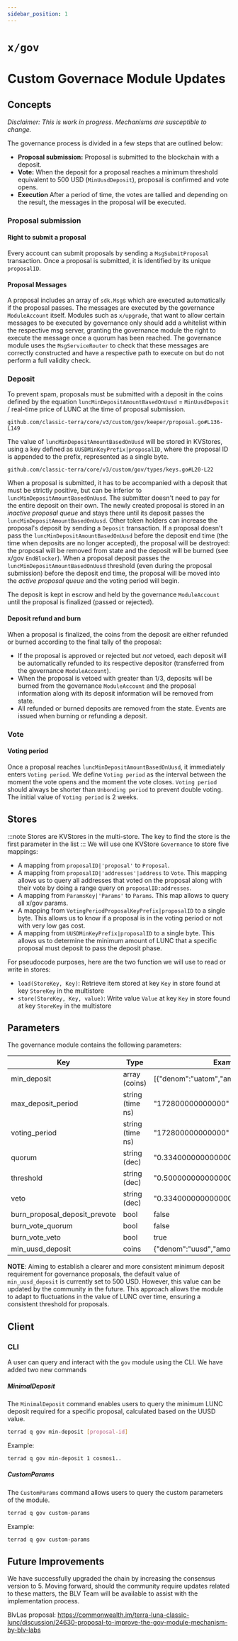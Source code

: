 ```yaml
---
sidebar_position: 1
---
```


# `x/gov`
# Custom Governace Module Updates

## Concepts

*Disclaimer: This is work in progress. Mechanisms are susceptible to change.*

The governance process is divided in a few steps that are outlined below:
* **Proposal submission:** Proposal is submitted to the blockchain with a
  deposit.
* **Vote:** When the deposit for a proposal reaches a minimum threshold equivalent to
 500 USD (`MinUusdDeposit`), proposal is confirmed and vote opens. 
* **Execution** After a period of time, the votes are tallied and depending
  on the result, the messages in the proposal will be executed.
### Proposal submission

#### Right to submit a proposal

Every account can submit proposals by sending a `MsgSubmitProposal` transaction.
Once a proposal is submitted, it is identified by its unique `proposalID`.
#### Proposal Messages

A proposal includes an array of `sdk.Msg`s which are executed automatically if the
proposal passes. The messages are executed by the governance `ModuleAccount` itself. Modules
such as `x/upgrade`, that want to allow certain messages to be executed by governance
only should add a whitelist within the respective msg server, granting the governance
module the right to execute the message once a quorum has been reached. The governance
module uses the `MsgServiceRouter` to check that these messages are correctly constructed
and have a respective path to execute on but do not perform a full validity check.
### Deposit

To prevent spam, proposals must be submitted with a deposit in the coins defined by the equation `luncMinDepositAmountBasedOnUusd` = `MinUusdDeposit` / real-time price of LUNC at the time of proposal submission.
```keeper reference
github.com/classic-terra/core/v3/custom/gov/keeper/proposal.go#L136-L149
```
The value of `luncMinDepositAmountBasedOnUusd` will be stored in KVStores, using a key defined as `UUSDMinKeyPrefix|proposalID`, where the proposal ID is appended to the prefix, represented as a single byte.
```types reference
github.com/classic-terra/core/v3/custom/gov/types/keys.go#L20-L22
```

When a proposal is submitted, it has to be accompanied with a deposit that must be
strictly positive, but can be inferior to `luncMinDepositAmountBasedOnUusd`. The submitter doesn't need
to pay for the entire deposit on their own. The newly created proposal is stored in
an *inactive proposal queue* and stays there until its deposit passes the `luncMinDepositAmountBasedOnUusd`.
Other token holders can increase the proposal's deposit by sending a `Deposit`
transaction. If a proposal doesn't pass the `luncMinDepositAmountBasedOnUusd` before the deposit end time
(the time when deposits are no longer accepted), the proposal will be destroyed: the
proposal will be removed from state and the deposit will be burned (see x/gov `EndBlocker`).
When a proposal deposit passes the `luncMinDepositAmountBasedOnUusd` threshold (even during the proposal
submission) before the deposit end time, the proposal will be moved into the
*active proposal queue* and the voting period will begin.

The deposit is kept in escrow and held by the governance `ModuleAccount` until the
proposal is finalized (passed or rejected).
#### Deposit refund and burn

When a proposal is finalized, the coins from the deposit are either refunded or burned
according to the final tally of the proposal:

* If the proposal is approved or rejected but *not* vetoed, each deposit will be
  automatically refunded to its respective depositor (transferred from the governance
  `ModuleAccount`).
* When the proposal is vetoed with greater than 1/3, deposits will be burned from the
  governance `ModuleAccount` and the proposal information along with its deposit
  information will be removed from state.
* All refunded or burned deposits are removed from the state. Events are issued when
  burning or refunding a deposit.
### Vote

#### Voting period

Once a proposal reaches `luncMinDepositAmountBasedOnUusd`, it immediately enters `Voting period`. We
define `Voting period` as the interval between the moment the vote opens and
the moment the vote closes. `Voting period` should always be shorter than
`Unbonding period` to prevent double voting. The initial value of
`Voting period` is 2 weeks.

## Stores

:::note
Stores are KVStores in the multi-store. The key to find the store is the first parameter in the list
:::
We will use one KVStore `Governance` to store five mappings:

* A mapping from `proposalID|'proposal'` to `Proposal`.
* A mapping from `proposalID|'addresses'|address` to `Vote`. This mapping allows
  us to query all addresses that voted on the proposal along with their vote by
  doing a range query on `proposalID:addresses`.
* A mapping from `ParamsKey|'Params'` to `Params`. This map allows to query all 
  x/gov params.
* A mapping from `VotingPeriodProposalKeyPrefix|proposalID` to a single byte. This allows
  us to know if a proposal is in the voting period or not with very low gas cost.
* A mapping from `UUSDMinKeyPrefix|proposalID` to a single byte. This allows us to determine the minimum amount of LUNC that a specific proposal must deposit to pass the deposit phase.
  
For pseudocode purposes, here are the two function we will use to read or write in stores:

* `load(StoreKey, Key)`: Retrieve item stored at key `Key` in store found at key `StoreKey` in the multistore
* `store(StoreKey, Key, value)`: Write value `Value` at key `Key` in store found at key `StoreKey` in the multistore

## Parameters

The governance module contains the following parameters:

| Key                           | Type             | Example                                 |
|-------------------------------|------------------|-----------------------------------------|
| min_deposit       | array (coins)    | [{"denom":"uatom","amount":"10000000"}] |
| max_deposit_period            | string (time ns) | "172800000000000" (17280s)              |
| voting_period                 | string (time ns) | "172800000000000" (17280s)              |
| quorum                        | string (dec)     | "0.334000000000000000"                  |
| threshold                     | string (dec)     | "0.500000000000000000"                  |
| veto                          | string (dec)     | "0.334000000000000000"                  |
| burn_proposal_deposit_prevote | bool             | false                                   |
| burn_vote_quorum              | bool             | false                                   |
| burn_vote_veto                | bool             | true                                    |
| min_uusd_deposit              | coins            |{"denom":"uusd","amount":"500000000"}    |
**NOTE**: 
Aiming to establish a clearer and more consistent minimum deposit requirement for governance proposals, the default value of `min_uusd_deposit` is currently set to 500 USD. However, this value can be updated by the community in the future. This approach allows the module to adapt to fluctuations in the value of LUNC over time, ensuring a consistent threshold for proposals.

## Client

### CLI

A user can query and interact with the `gov` module using the CLI.
We have added two new commands 

##### MinimalDeposit
The `MinimalDeposit` command enables users to query the minimum LUNC deposit required for a specific proposal, calculated based on the UUSD value. 


```bash
terrad q gov min-deposit [proposal-id] 
```
Example:

```bash
terrad q gov min-deposit 1 cosmos1..
```

##### CustomParams
The `CustomParams` command allows users to query the custom parameters of the module.


```bash
terrad q gov custom-params 
```
Example:

```bash
terrad q gov custom-params
```
## Future Improvements
We have successfully upgraded the chain by increasing the consensus version to 5. Moving forward,
 should the community require updates related to these matters, the BLV Team will be available to 
 assist with the implementation process.

BlvLas proposal: https://commonwealth.im/terra-luna-classic-lunc/discussion/24630-proposal-to-improve-the-gov-module-mechanism-by-blv-labs
